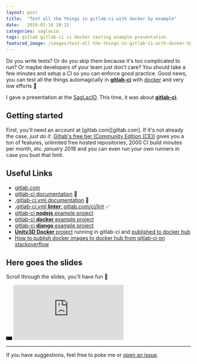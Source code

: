 ```yaml
---
layout: post
title:  "Test all the things in gitlab-ci with docker by example"
date:   2018-01-16 20:15
categories: saglacio
tags: gitlab gitlab-ci ci docker testing example presentation
featured_image: /images/test-all-the-things-in-gitlab-ci-with-docker-by-example.jpg
---
```


Do you write tests? Or do you skip them because it's too complicated to run? Or maybe developers of your team just don't care? You should take a few minutes and setup a CI so you can enforce good practice. Good news, you can test all the things automagically in **[gitlab-ci][gitlab-ci]** with [docker][docker] and very low efforts 🤘

<!-- more -->

I gave a presentation at the [SagLacIO][saglacio]. This time, it was about **[gitlab-ci][gitlab-ci]**.

## Getting started

First, you'll need an account at [gitlab.com][gitlab.com]. If it's not already the case, _just do it_. [Gitlab's free tier (Community Edition (CE))](https://about.gitlab.com/products/) gives you a ton of features, unlimited free hosted repositories, 2000 CI build minutes per month, etc. _january 2018_ and you can even run your own runners in case you bust that limit.

## Useful Links

* [gitlab.com](gitlab.com)
* [gitlab-ci documentation](https://docs.gitlab.com/ce/ci/) 📗
* [.gitlab-ci.yml documentation](https://docs.gitlab.com/ce/ci/yaml/README.html) 📕
* [.gitlab-ci.yml **linter**: gitlab.com/ci/lint](https://gitlab.com/ci/lint/) ✅
* [gitlab-ci **nodejs** example project](https://gitlab.com/gableroux/gitlab-ci-example-nodejs)
* [gitlab-ci **docker** example project](https://gitlab.com/gableroux/gitlab-ci-example-docker)
* [gitlab-ci **django** example project](https://gitlab.com/gableroux/gitlab-ci-example-django)
* [**Unity3D Docker** project](https://gitlab.com/gableroux/unity3d) running in gitlab-ci and [published to docker hub](https://hub.docker.com/r/gableroux/unity3d/)
* [How to publish docker images to docker hub from gitlab-ci on stackoverflow](https://stackoverflow.com/questions/45517733/how-to-publish-docker-images-to-docker-hub-from-gitlab-ci)

## Here goes the slides

Scroll through the slides, you'll have fun 🤘

<div class="responsive-iframe-wrapperr">
    <div class="responsive-iframe">
        <img class="ratio" src="/images/layout/placeholder_16x9.gif" alt="placeholder"/>
        <iframe src="https://docs.google.com/presentation/d/10835yig54EbR_OQcxSXURkPk_0zkhLxaWHdRdXb-yWw/embed?start=false&loop=false&delayms=3000" frameborder="0" allowfullscreen="true" mozallowfullscreen="true" webkitallowfullscreen="true"></iframe>
    </div>
</div>

---

If you have suggestions, feel free to poke me or [open an issue](https://github.com/GabLeRoux/gableroux.github.io/issues).

[saglacio]: http://saglac.io
[gitlab-ci]: https://about.gitlab.com/features/gitlab-ci-cd/
[docker]: https://www.docker.com/
